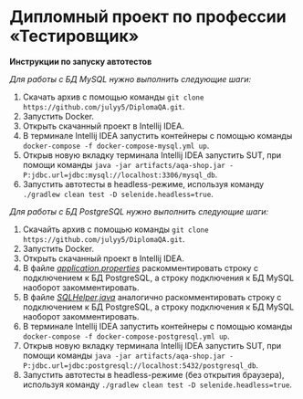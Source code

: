 # Дипломный проект по профессии «Тестировщик»
**Инструкции по запуску автотестов**

*Для работы с БД MySQL нужно выполнить следующие шаги:*
1. Скачать архив с помощью команды `git clone https://github.com/julyy5/DiplomaQA.git`.
2. Запустить Docker.
3. Открыть скачанный проект в Intellij IDEA.
4. В терминале Intellij IDEA запустить контейнеры с помощью команды `docker-compose -f docker-compose-mysql.yml up`.
5. Открыв новую вкладку терминала Intellij IDEA запустить SUT, при помощи команды `java -jar artifacts/aqa-shop.jar -P:jdbc.url=jdbc:mysql://localhost:3306/mysql_db`.
6. Запустить автотесты в headless-режиме, используя команду `./gradlew clean test -D selenide.headless=true`.

*Для работы с БД PostgreSQL нужно выполнить следующие шаги:*
1. Скачайть архив с помощью команды `git clone https://github.com/julyy5/DiplomaQA.git`.
2. Запустить Docker.
3. Открыть скачанный проект в Intellij IDEA.
4. В файле [*application.properties*](https://github.com/julyy5/DiplomaQA/blob/main/application.properties) раскомментировать строку с подключением к БД PostgreSQL, а строку подключения к БД MySQL наоборот закомментировать.
5. В файле [*SQLHelper.java*](https://github.com/julyy5/DiplomaQA/blob/main/src/test/java/data/SQLHelper.java) аналогично раскомментировать строку с подключением к БД PostgreSQL, а строку подключения к БД MySQL наоборот закомментировать.
6. В терминале Intellij IDEA запустить контейнеры с помощью команды `docker-compose -f docker-compose-postgresql.yml up`.
8. Открыв новую вкладку терминала Intellij IDEA запустить SUT, при помощи команды `java -jar artifacts/aqa-shop.jar -P:jdbc.url=jdbc:postgresql://localhost:5432/postgresql_db`.
9. Запустить автотесты в headless-режиме (без открытия браузера), используя команду `./gradlew clean test -D selenide.headless=true`.
